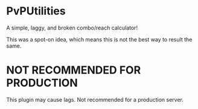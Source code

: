 # PvPUtilities
A simple, laggy, and broken combo/reach calculator!

This was a spot-on idea, which means this is not the best way to result the same.

# NOT RECOMMENDED FOR PRODUCTION
This plugin may cause lags. Not recommended for a production server.
